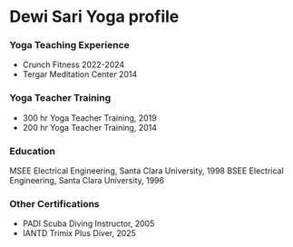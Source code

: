 # Dewi Sari Yoga profile

### Yoga Teaching Experience
- Crunch Fitness 2022-2024
- Tergar Meditation Center 2014
  
### Yoga Teacher Training
- 300 hr Yoga Teacher Training, 2019
- 200 hr Yoga Teacher Training, 2014

### Education
MSEE Electrical Engineering, Santa Clara University, 1998
BSEE Electrical Engineering, Santa Clara University, 1996

### Other Certifications
- PADI Scuba Diving Instructor, 2005
- IANTD Trimix Plus Diver, 2025
